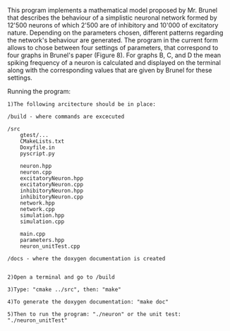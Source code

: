 This program implements a mathematical model proposed by Mr. Brunel that describes the behaviour of a simplistic neuronal network formed by 12'500 neurons of which 2'500 are of inhibitory and 10'000 of excitatory nature. Depending on the parameters chosen, different patterns regarding the network's behaviour are generated. The program in the current form allows to chose between four settings of parameters, that correspond to four graphs in Brunel's paper (Figure 8). For graphs B, C, and D the mean spiking frequency of a neuron is calculated and displayed on the terminal along with the corresponding values that are given by Brunel for these settings.

Running the program:

	1)The following arcitecture should be in place:

	/build - where commands are excecuted

	/src
		gtest/...
		CMakeLists.txt
		Doxyfile.in
		pyscript.py
	
		neuron.hpp
		neuron.cpp
		excitatoryNeuron.hpp
		excitatoryNeuron.cpp
		inhibitoryNeuron.hpp
		inhibitoryNeuron.cpp
		network.hpp
		network.cpp
		simulation.hpp
		simulation.cpp

		main.cpp
		parameters.hpp
		neuron_unitTest.cpp
	
	/docs - where the doxygen documentation is created

	
	2)Open a terminal and go to /build

	3)Type: "cmake ../src", then: "make"

	4)To generate the doxygen documentation: "make doc"

	5)Then to run the program: "./neuron" or the unit test: "./neuron_unitTest"

